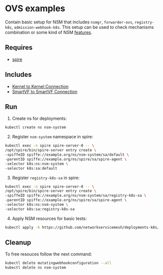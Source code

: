 # OVS examples

Contain basic setup for NSM that includes `nsmgr`, `forwarder-ovs`, `registry-k8s`, `admission-webhook-k8s`. This setup can be used to check mechanisms combination or some kind of NSM [features](../features).

## Requires

- [spire](../spire)

## Includes

- [Kernel to Kernel Connection](../use-cases/Kernel2Kernel)
- [SmartVF to SmartVF Connection](../use-cases/SmartVF2SmartVF)

## Run

1. Create ns for deployments:
```bash
kubectl create ns nsm-system
```

2. Register `nsm-system` namespace in spire:

```bash
kubectl exec -n spire spire-server-0 -- \
/opt/spire/bin/spire-server entry create \
-spiffeID spiffe://example.org/ns/nsm-system/sa/default \
-parentID spiffe://example.org/ns/spire/sa/spire-agent \
-selector k8s:ns:nsm-system \
-selector k8s:sa:default
```

3. Register `registry-k8s-sa` in spire:

```bash
kubectl exec -n spire spire-server-0 -- \
/opt/spire/bin/spire-server entry create \
-spiffeID spiffe://example.org/ns/nsm-system/sa/registry-k8s-sa \
-parentID spiffe://example.org/ns/spire/sa/spire-agent \
-selector k8s:ns:nsm-system \
-selector k8s:sa:registry-k8s-sa
```

4. Apply NSM resources for basic tests:

```bash
kubectl apply -k https://github.com/networkservicemesh/deployments-k8s/examples/ovs?ref=3022304db759e3cc77a236ded51d9b4722120d2c
```

## Cleanup

To free resouces follow the next command:

```bash
kubectl delete mutatingwebhookconfiguration --all
kubectl delete ns nsm-system
```

